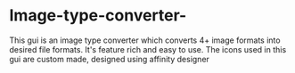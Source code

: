 # Image-type-converter-
This gui is an image type converter which converts 4+
image formats into desired file formats.
It's feature rich and easy to use.
The icons used in this gui are custom made, designed using affinity designer

